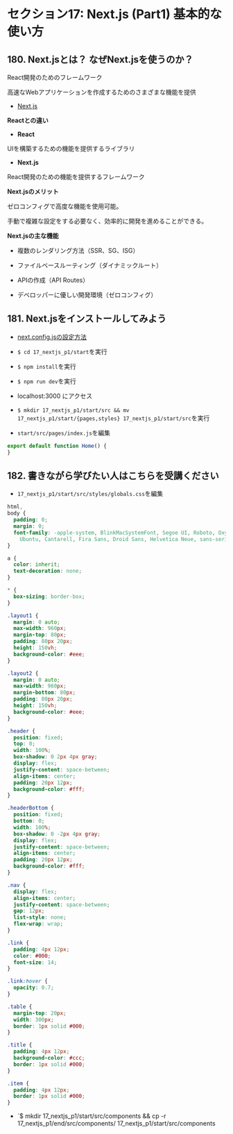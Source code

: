 # セクション17: Next.js (Part1) 基本的な使い方

## 180. Next.jsとは？ なぜNext.jsを使うのか？

React開発のためのフレームワーク<br>

高速なWebアプリケーションを作成するためのさまざまな機能を提供<br>

+ [Next.js](https://nextjs.org/) <br>

__Reactとの違い__<br>

+ __React__<br>

UIを構築するための機能を提供するライブラリ<br>

+ __Next.js__<br>

React開発のための機能を提供するフレームワーク<br>

__Next.jsのメリット__<br>

ゼロコンフィグで高度な機能を使用可能。<br>

手動で複雑な設定をする必要なく、効率的に開発を進めることができる。<br>


__Next.jsの主な機能__<br>

+ 複数のレンダリング方法（SSR、SG、ISG）<br>

+ ファイルベースルーティング（ダイナミックルート）<br>

+ APIの作成（API Routes）<br>

+ デベロッパーに優しい開発環境（ゼロコンフィグ）<br>

## 181. Next.jsをインストールしてみよう

+ [next.config.jsの設定方法](https://nextjs.org/docs/api-reference/next.config.js/introduction)<br>

+ `$ cd 17_nextjs_p1/start`を実行<br>

+ `$ npm install`を実行<br>

+ `$ npm run dev`を実行<br>

+ localhost:3000 にアクセス<br>

+ `$ mkdir 17_nextjs_p1/start/src && mv 17_nextjs_p1/start/{pages,styles} 17_nextjs_p1/start/src`を実行<br>

+ `start/src/pages/index.js`を編集<br>

```js:index.js
export default function Home() {
}
```

## 182. 書きながら学びたい人はこちらを受講ください

+ `17_nextjs_p1/start/src/styles/globals.css`を編集<br>

```css:globals.css
html,
body {
  padding: 0;
  margin: 0;
  font-family: -apple-system, BlinkMacSystemFont, Segoe UI, Roboto, Oxygen,
    Ubuntu, Cantarell, Fira Sans, Droid Sans, Helvetica Neue, sans-serif;
}

a {
  color: inherit;
  text-decoration: none;
}

* {
  box-sizing: border-box;
}

.layout1 {
  margin: 0 auto;
  max-width: 960px;
  margin-top: 80px;
  padding: 80px 20px;
  height: 150vh;
  background-color: #eee;
}

.layout2 {
  margin: 0 auto;
  max-width: 960px;
  margin-bottom: 80px;
  padding: 80px 20px;
  height: 150vh;
  background-color: #eee;
}

.header {
  position: fixed;
  top: 0;
  width: 100%;
  box-shadow: 0 2px 4px gray;
  display: flex;
  justify-content: space-between;
  align-items: center;
  padding: 20px 12px;
  background-color: #fff;
}

.headerBottom {
  position: fixed;
  bottom: 0;
  width: 100%;
  box-shadow: 0 -2px 4px gray;
  display: flex;
  justify-content: space-between;
  align-items: center;
  padding: 20px 12px;
  background-color: #fff;
}

.nav {
  display: flex;
  align-items: center;
  justify-content: space-between;
  gap: 12px;
  list-style: none;
  flex-wrap: wrap;
}

.link {
  padding: 4px 12px;
  color: #000;
  font-size: 14;
}

.link:hover {
  opacity: 0.7;
}

.table {
  margin-top: 20px;
  width: 300px;
  border: 1px solid #000;
}

.title {
  padding: 4px 12px;
  background-color: #ccc;
  border: 1px solid #000;
}

.item {
  padding: 4px 12px;
  border: 1px solid #000;
}
```

+ `$ mkdir 17_nextjs_p1/start/src/components && cp -r 17_nextjs_p1/end/src/components/ 17_nextjs_p1/start/src/components